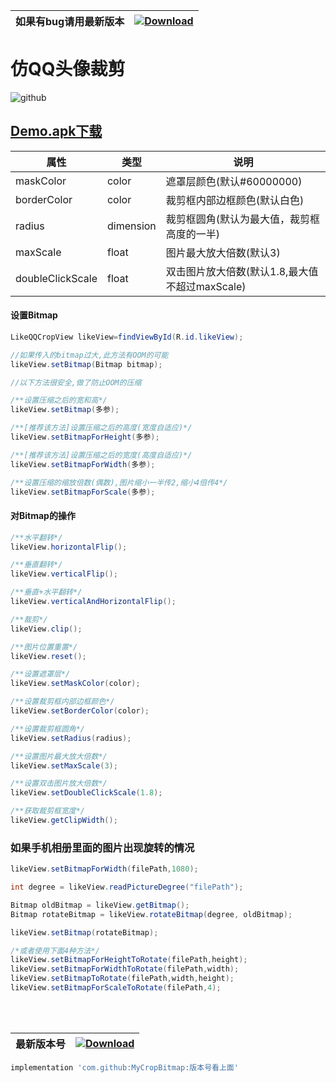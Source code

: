 | 如果有bug请用最新版本 | [ ![Download](https://api.bintray.com/packages/zhongrui/mylibrary/CropBitmap/images/download.svg) ](https://bintray.com/zhongrui/mylibrary/CropBitmap/_latestVersion) |
|--------|----|
# 仿QQ头像裁剪  
 

   
    

![github](https://github.com/zhongruiAndroid/CropBitmap/blob/master/app/src/main/res/drawable/clipbitmap2.gif "github")  

## [Demo.apk下载](https://raw.githubusercontent.com/zhongruiAndroid/CropBitmap/master/app/sampledata/app.apk "apk文件")
    

| 属性           | 类型      | 说明                                                                  |
|----------------|-----------|-----------------------------------------------------------------------|
| maskColor      | color | 遮罩层颜色(默认#60000000)                                |
| borderColor     | color | 裁剪框内部边框颜色(默认白色)                               |
| radius        | dimension     | 裁剪框圆角(默认为最大值，裁剪框高度的一半)                                                        |
| maxScale    | float     | 图片最大放大倍数(默认3)                                                      |
| doubleClickScale    | float | 双击图片放大倍数(默认1.8,最大值不超过maxScale)

  
  


#### 设置Bitmap
```java
LikeQQCropView likeView=findViewById(R.id.likeView);

//如果传入的bitmap过大,此方法有OOM的可能
likeView.setBitmap(Bitmap bitmap);

//以下方法很安全,做了防止OOM的压缩

/**设置压缩之后的宽和高*/
likeView.setBitmap(多参);

/**[推荐该方法]设置压缩之后的高度(宽度自适应)*/
likeView.setBitmapForHeight(多参);

/**[推荐该方法]设置压缩之后的宽度(高度自适应)*/
likeView.setBitmapForWidth(多参);

/**设置压缩的缩放倍数(偶数),图片缩小一半传2,缩小4倍传4*/
likeView.setBitmapForScale(多参);
```
#### 对Bitmap的操作
```java
/**水平翻转*/
likeView.horizontalFlip();

/**垂直翻转*/
likeView.verticalFlip();

/**垂直+水平翻转*/
likeView.verticalAndHorizontalFlip();

/**裁剪*/
likeView.clip();

/**图片位置重置*/
likeView.reset();

/**设置遮罩层*/
likeView.setMaskColor(color);

/**设置裁剪框内部边框颜色*/
likeView.setBorderColor(color);

/**设置裁剪框圆角*/
likeView.setRadius(radius);

/**设置图片最大放大倍数*/
likeView.setMaxScale(3);

/**设置双击图片放大倍数*/
likeView.setDoubleClickScale(1.8);

/**获取裁剪框宽度*/
likeView.getClipWidth();
```
### 如果手机相册里面的图片出现旋转的情况
```java
likeView.setBitmapForWidth(filePath,1080);

int degree = likeView.readPictureDegree("filePath");

Bitmap oldBitmap = likeView.getBitmap();
Bitmap rotateBitmap = likeView.rotateBitmap(degree, oldBitmap);

likeView.setBitmap(rotateBitmap);

/*或者使用下面4种方法*/
likeView.setBitmapForHeightToRotate(filePath,height);
likeView.setBitmapForWidthToRotate(filePath,width);
likeView.setBitmapToRotate(filePath,width,height);
likeView.setBitmapForScaleToRotate(filePath,4);
```
<br/>
<br/>

| 最新版本号 | [ ![Download](https://api.bintray.com/packages/zhongrui/mylibrary/CropBitmap/images/download.svg) ](https://bintray.com/zhongrui/mylibrary/CropBitmap/_latestVersion) |
|--------|----|
  



```gradle
implementation 'com.github:MyCropBitmap:版本号看上面'
```
